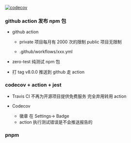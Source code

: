 [![codecov](https://codecov.io/gh/zq0904/test/branch/master/graph/badge.svg?token=jGb6vgIdnc)](https://codecov.io/gh/zq0904/test)

### github action 发布 npm 包

- github action

  - private 项目每月有 2000 次的限制 public 项目无限制

  - .github/workflows/xxx.yml

- zero-test 纯测试 npm 包

- 打 tag v8.0.0 推送到 github 走 action

### codecov + action + jest

- Travis CI 不再为开源项目提供免费服务 完全弃用转用 action

- Codecov
  - 徽章 在 Settings-> Badge
  - action 执行测试错误是不会推送报告的

### pnpm
